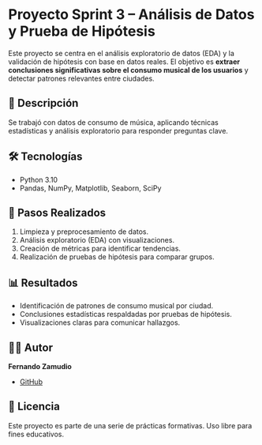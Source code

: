 # Proyecto Sprint 3 – Análisis de Datos y Prueba de Hipótesis

Este proyecto se centra en el análisis exploratorio de datos (EDA) y la validación de hipótesis con base en datos reales. El objetivo es **extraer conclusiones significativas sobre el consumo musical de los usuarios** y detectar patrones relevantes entre ciudades.

## 📌 Descripción
Se trabajó con datos de consumo de música, aplicando técnicas estadísticas y análisis exploratorio para responder preguntas clave.

## 🛠 Tecnologías
- Python 3.10
- Pandas, NumPy, Matplotlib, Seaborn, SciPy

## 🚀 Pasos Realizados
1. Limpieza y preprocesamiento de datos.
2. Análisis exploratorio (EDA) con visualizaciones.
3. Creación de métricas para identificar tendencias.
4. Realización de pruebas de hipótesis para comparar grupos.

## 📊 Resultados
- Identificación de patrones de consumo musical por ciudad.
- Conclusiones estadísticas respaldadas por pruebas de hipótesis.
- Visualizaciones claras para comunicar hallazgos.

## 👨‍💻 Autor
**Fernando Zamudio**  
- [GitHub](https://github.com/Puckh1p)

## 📄 Licencia
Este proyecto es parte de una serie de prácticas formativas. Uso libre para fines educativos.
